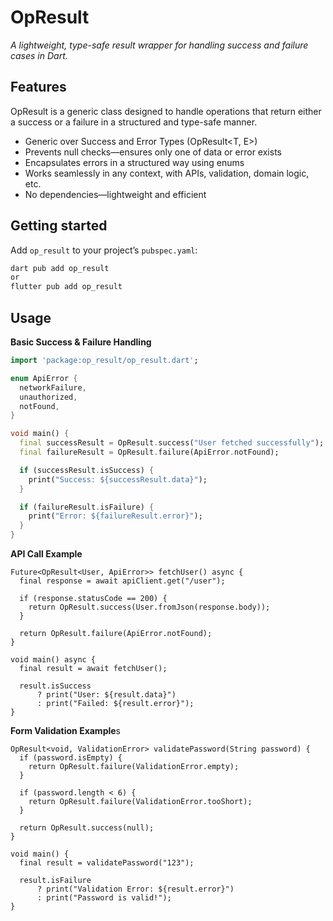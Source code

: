 <!-- 
This README describes the package. If you publish this package to pub.dev,
this README's contents appear on the landing page for your package.

For information about how to write a good package README, see the guide for
[writing package pages](https://dart.dev/tools/pub/writing-package-pages). 

For general information about developing packages, see the Dart guide for
[creating packages](https://dart.dev/guides/libraries/create-packages)
and the Flutter guide for
[developing packages and plugins](https://flutter.dev/to/develop-packages). 
-->
# OpResult 
*A lightweight, type-safe result wrapper for handling success and failure cases in Dart.*

## Features
OpResult is a generic class designed to handle operations that return either a success or a failure in a structured and type-safe manner.

- Generic over Success and Error Types (OpResult<T, E>)
- Prevents null checks—ensures only one of data or error exists
- Encapsulates errors in a structured way using enums
- Works seamlessly in any context, with APIs, validation, domain logic, etc.
- No dependencies—lightweight and efficient

## Getting started

Add `op_result` to your project’s `pubspec.yaml`:
```sh
dart pub add op_result
or
flutter pub add op_result
```

## Usage

**Basic Success & Failure Handling**

```dart
import 'package:op_result/op_result.dart';

enum ApiError {
  networkFailure,
  unauthorized,
  notFound,
}

void main() {
  final successResult = OpResult.success("User fetched successfully");
  final failureResult = OpResult.failure(ApiError.notFound);

  if (successResult.isSuccess) {
    print("Success: ${successResult.data}");
  }

  if (failureResult.isFailure) {
    print("Error: ${failureResult.error}");
  }
}
```

**API Call Example**

```
Future<OpResult<User, ApiError>> fetchUser() async {
  final response = await apiClient.get("/user");

  if (response.statusCode == 200) {
    return OpResult.success(User.fromJson(response.body));
  }

  return OpResult.failure(ApiError.notFound);
}

void main() async {
  final result = await fetchUser();

  result.isSuccess
      ? print("User: ${result.data}")
      : print("Failed: ${result.error}");
}
```

**Form Validation Example**s
```
OpResult<void, ValidationError> validatePassword(String password) {
  if (password.isEmpty) {
    return OpResult.failure(ValidationError.empty);
  }

  if (password.length < 6) {
    return OpResult.failure(ValidationError.tooShort);
  }

  return OpResult.success(null);
}

void main() {
  final result = validatePassword("123");

  result.isFailure
      ? print("Validation Error: ${result.error}")
      : print("Password is valid!");
}
```


